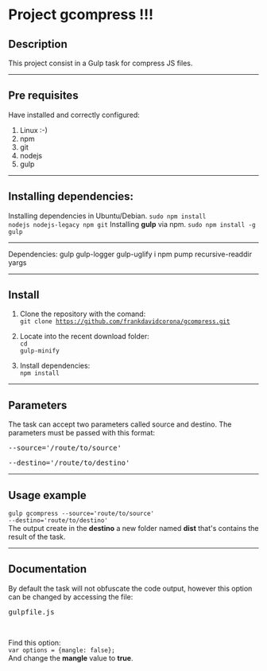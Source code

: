 Project gcompress !!!
=

Description
-
This project consist in a Gulp task for compress JS files.

---
Pre requisites
-
Have installed and correctly configured:
 1. Linux :-)
 2. npm
 2. git
 2. nodejs
 2. gulp

---
Installing dependencies:
-
Installing dependencies in Ubuntu/Debian.
<code>sudo npm install nodejs nodejs-legacy npm git</code>
Installing <b>gulp</b> via npm.
<code>sudo npm install -g gulp</code>


---
 Dependencies:
   	gulp
    gulp-logger
    gulp-uglify
    i
    npm
    pump
    recursive-readdir
    yargs

---
Install
-

 1. Clone the repository with the comand:<br>
    <code>git clone https://github.com/frankdavidcorona/gcompress.git</code>
    
 2. Locate into the recent download folder:<br>
 <code>cd gulp-minify</code>
 
 3. Install dependencies:<br>
 <code>npm install</code>

---
Parameters
-
The task can accept two parameters called source and destino. The parameters must be passed with this format:
<pre>--source='/route/to/source'</pre>
<pre>--destino='/route/to/destino'</pre>

---
Usage example
-
<code>gulp gcompress --source='route/to/source' --destino='route/to/destino' </code><br>
The output create in the <b>destino</b> a new folder named <b>dist</b> that's contains the result of the task.

---
Documentation
-
By default the task will not obfuscate the code output, however this option can be changed by accessing the file:<br>
<pre>gulpfile.js</pre><br>
Find this option:<br>
<code>var options = {mangle: false};</code><br>
And change the <b>mangle</b> value to <b>true</b>.
